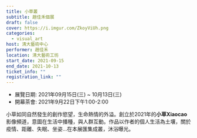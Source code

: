 ```yaml
---
title: 小草叢
subtitle: 趙佳禾個展
draft: false
cover: https://i.imgur.com/ZkoyViUh.png
categories:
  - visual_art
host: 清大藝術中心
performer: 趙佳禾
location: 清大藝術工坊
start_date: 2021-09-15
end_date: 2021-10-13
ticket_info: ""
registration_link: ""
---
```


- 展覽日期: 2021年09月15日(三) ~ 10月13日(三)
- 開幕茶會: 2021年9月22日下午1:00-2:00

小草如同自然發生的創作慾望，生命熱情的外溢。創立於2021年的**小草Xiaocao**影像頻道，意圖在生活中播種，與人群互動。作品以作者的個人生活為土壤，關於疫情、距離、失眠、坐姿…在本展匯集成叢，沐浴曝光。


